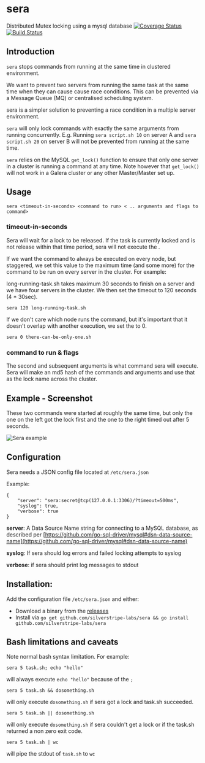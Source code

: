 # sera

Distributed Mutex locking using a mysql database
[![Coverage Status](https://coveralls.io/repos/silverstripe-labs/sera/badge.svg?branch=master&service=github)](https://coveralls.io/github/silverstripe-labs/sera?branch=master)
[![Build Status](https://travis-ci.org/silverstripe-labs/sera.svg?branch=master)](https://travis-ci.org/silverstripe-labs/sera)

## Introduction

`sera` stops commands from running at the same time in clustered environment.

We want to prevent two servers from running the same task at the same time when
they can cause cause race conditions. This can be prevented via a Message Queue
(MQ) or centralised scheduling system.

sera is a simpler solution to preventing a race condition in a multiple server 
environment.

`sera` will only lock commands with exactly the same arguments from running 
concurrently. E.g. Running `sera script.sh 10` on server A and 
`sera script.sh 20` on server B will not be prevented from running at the same 
time.

`sera` relies on the MySQL `get_lock()` function to ensure that only one 
server in a cluster is running a command at any time. Note however that 
`get_lock()` will not work in a Galera cluster or any other Master/Master set 
up.

## Usage

	sera <timeout-in-seconds> <command to run> < .. arguments and flags to command>

### timeout-in-seconds

Sera will wait <timeout-in-seconds> for a lock to be released. If the task is
currently locked and is not release within that time period, sera will not 
execute the <command to run>.
  
If we want the command to always be executed on every node, but staggered, we 
set this value to the maximum time (and some more) for the command to be run on 
every server in the cluster. For example:

long-running-task.sh takes maximum 30 seconds to finish on a server and we have 
four servers in the cluster. We then set the timeout to 120 seconds (4 * 30sec).

    sera 120 long-running-task.sh

If we don't care which node runs the command, but it's important that it doesn't
overlap with another execution, we set the <timeout-in-seconds> to 0.
 
    sera 0 there-can-be-only-one.sh

### command to run & flags

The second and subsequent arguments is what command sera will execute. Sera will
make an md5 hash of the commands and arguments and use that as the lock name 
across the cluster.
 
## Example - Screenshot

These two commands were started at roughly the same time, but only the one on 
the left got the lock first and the one to the right timed out after 5 seconds.

![Sera example](https://raw.githubusercontent.com/stojg/sera/master/usage.png)


## Configuration

Sera needs a JSON config file located at  `/etc/sera.json`

Example: 

	{
		"server": "sera:secret@tcp(127.0.0.1:3306)/?timeout=500ms",
		"syslog": true,
		"verbose": true
	}

**server**: A Data Source Name string for connecting to a MySQL database, as 
described per [https://github.com/go-sql-driver/mysql#dsn-data-source-name](https://github.com/go-sql-driver/mysql#dsn-data-source-name)

**syslog**: If sera should log errors and failed locking attempts to syslog

**verbose**: if sera should print log messages to stdout

## Installation:

Add the configuration file `/etc/sera.json` and either:

 - Download a binary from the [releases](https://github.com/silverstripe-labs/sera/releases)
 - Install via `go get github.com/silverstripe-labs/sera && go install github.com/silverstripe-labs/sera`


## Bash limitations and caveats 

Note normal bash syntax limitation. For example:
 
    sera 5 task.sh; echo "hello" 
    
will always execute `echo "hello"` because of the `;`

    sera 5 task.sh && dosomething.sh 
    
will only execute `dosomething.sh` if sera got a lock and task.sh succeeded.

    sera 5 task.sh || dosomething.sh
    
will only execute `dosomething.sh` if sera couldn't get a lock or if the task.sh
returned a non zero exit code.

    sera 5 task.sh | wc 
    
will pipe the stdout of `task.sh` to `wc`
